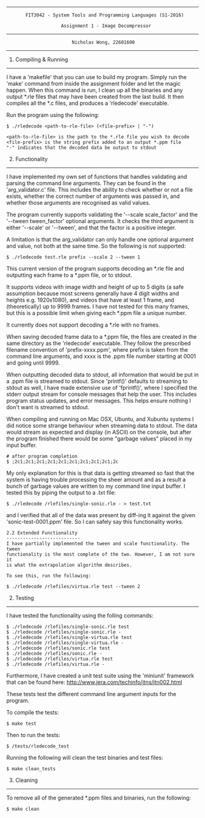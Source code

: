 --------------------------------------------------------------------------------
           FIT3042 - System Tools and Programming Languages (S1-2016)

                        Assignment 1 - Image Decompressor

--------------------------------------------------------------------------------

                            Nicholas Wong, 22601600

--------------------------------------------------------------------------------

1. Compiling & Running
-----------------------
I have a 'makefile' that you can use to build my program. Simply run the 'make'
command from inside the assignment folder and let the magic happen. When this
command is run, I clean up all the binaries and any output *.rle files that may
have been created from the last build. It then compiles all the *.c files, and
produces a 'rledecode' executable.

Run the program using the following:

    $ ./rledecode <path-to-rle-file> (<file-prefix> | "-")

    <path-to-rle-file> is the path to the *.rle file you wish to decode
    <file-prefix> is the string prefix added to an output *.ppm file
    "-" indicates that the decoded data be output to stdout

2. Functionality
-----------------
I have implemented my own set of functions that handles validating and parsing
the command line arguments. They can be found in the 'arg_validator.c' file.
This includes the ability to check whether or not a file exists, whether the
correct number of arguments was passed in, and whether those arguments are
recognised as valid values.

The program currently supports validating the '--scale scale_factor' and the
'--tween tween_factor' optional arguments. It checks the third argument is
either '--scale' or '--tween', and that the factor is a positive integer.

A limitation is that the arg_validator can only handle one optional argument
and value, not both at the same time. So the following is not supported:

    $ ./rledecode test.rle prefix --scale 2 --tween 1

This current version of the program supports decoding an *.rle file and
outputting each frame to a *.ppm file, or to stdout.

It supports videos with image width and height of up to 5 digits (a safe
assumption because most screens generally have 4 digit widths and heights e.g.
1920x1080), and videos that have at least 1 frame, and (theoretically) up to
9999 frames. I have not tested for this many frames, but this is a possible
limit when giving each *.ppm file a unique number.

It currently does not support decoding a *.rle with no frames.

When saving decoded frame data to a *.ppm file, the files are created in the
same directory as the 'rledecode' executable. They follow the prescribed
filename convention of 'prefix-xxxx.ppm', where prefix is taken from the
command line arguments, and xxxx is the .ppm file number starting at 0001
and going until 9999.

When outputting decoded data to stdout, all information that would be put in
a .ppm file is streamed to stdout. Since 'printf()' defaults to streaming to
stdout as well, I have made extensive use of 'fprintf()', where I specified
the stderr output stream for console messages that help the user. This includes
program status updates, and error messages. This helps ensure nothing I don't
want is streamed to stdout.

When compiling and running on Mac OSX, Ubuntu, and Xubuntu systems I did notice
some strange behaviour when streaming data to stdout. The data would stream as
expected and display (in ASCII) on the console, but after the program finished
there would be some "garbage values" placed in my input buffer.
    
    # after program completion
    $ ;2c1;2c1;2c1;2c1;2c1;2c1;2c1;2c1;2c1;2c

My only explanation for this is that data is getting streamed so fast that the 
system is having trouble processing the sheer amount and as a result a bunch
of garbage values are written to my command line input buffer. I tested this 
by piping the output to a .txt file:

    $ ./rledecode /rlefiles/single-sonic.rle - > test.txt

and I verified that all of the data was present by diff-ing it against the 
given 'sonic-test-0001.ppm' file. So I can safely say this functionality works.

    2.2 Extended Functionality
    ---------------------------
    I have partially implemented the tween and scale functionality. The tween
    functionality is the most complete of the two. However, I am not sure it
    is what the extrapolation algorithm describes.

    To see this, run the following:

    $ ./rledecode /rlefiles/virtua.rle test --tween 2

2. Testing
-----------
I have tested the functionality using the folling commands:

    $ ./rledecode /rlefiles/single-sonic.rle test
    $ ./rledecode /rlefiles/single-sonic.rle -
    $ ./rledecode /rlefiles/single-virtua.rle test
    $ ./rledecode /rlefiles/single-virtua.rle -
    $ ./rledecode /rlefiles/sonic.rle test
    $ ./rledecode /rlefiles/sonic.rle -
    $ ./rledecode /rlefiles/virtua.rle test
    $ ./rledecode /rlefiles/virtua.rle -

Furthermore, I have created a unit test suite using the 'miniunit' framework
that can be found here: http://www.jera.com/techinfo/jtns/jtn002.html

These tests test the different command line argument inputs for the program.

To compile the tests:

    $ make test

Then to run the tests:

    $ /tests/rledecode_test

Running the following will clean the test binaries and test files:

    $ make clean_tests

3. Cleaning
------------
To remove all of the generated *.ppm files and binaries, run the following:

    $ make clean

